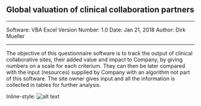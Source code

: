 ## Global valuation of clinical collaboration partners
**********************************************
Software:		VBA Excel
Version Number:	1.0
Date: 			Jan 21, 2018
Author:			Dirk Mueller
**********************************************
The objective of this questionnaire software is to track the output of clinical collaborative sites, their added value and impact to Company, by giving numbers on a scale for each criterium. They can then be later compared with the input (resources) supplied by Company with an algorithm not part of this software. The site owner gives input and all the information is collected in tables for further analysis.

Inline-style: 
![alt text](C:\Users\Dirk2\udacity-git-course\new-git-project\valuation\snapshot.png "Header page snapshot")